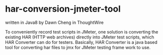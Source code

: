 # har-conversion-jmeter-tool
written in Java8 by Dawn Cheng in ThoughtWire

To conveniently record test scripts in JMeter, one solution is converting the existing HAR (HTTP web archives) directly into JMeter test scripts, which HAR Converter can do for testers. Basically, HAR Converter is a java based tool for converting har files to jmx for JMeter testing frame work to use.

